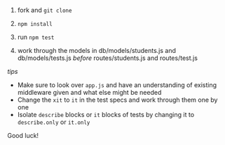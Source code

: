1) fork and `git clone`

2) `npm install`

3) run `npm test`

4) work through the models in db/models/students.js and db/models/tests.js *before* routes/students.js and routes/test.js

*tips*

- Make sure to look over `app.js` and have an understanding of existing middleware given and what else might be needed
- Change the `xit` to `it` in the test specs and work through them one by one
- Isolate `describe` blocks or `it` blocks of tests by changing it to `describe.only` or `it.only`

Good luck!
